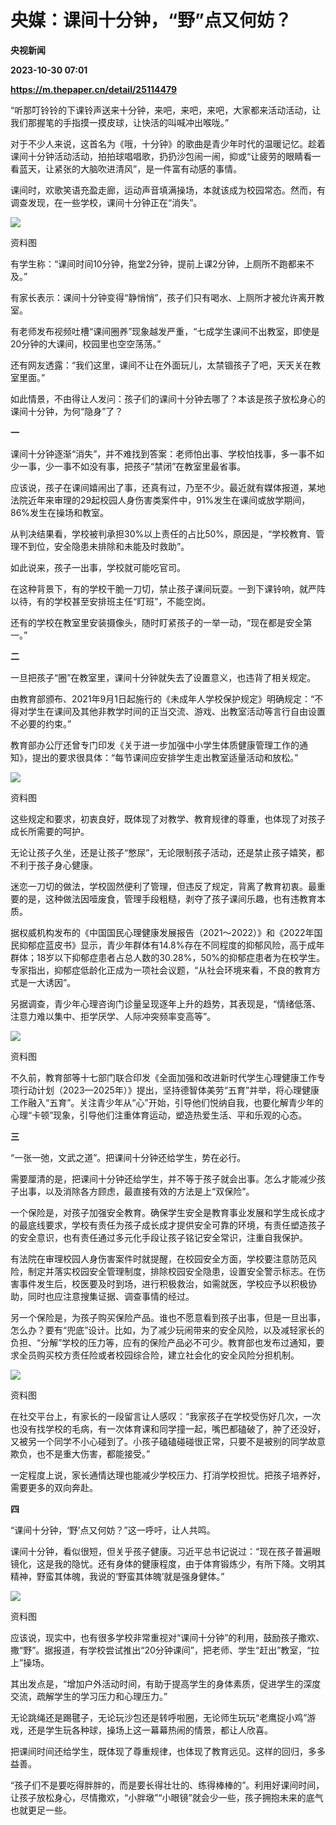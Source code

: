 # 央媒：课间十分钟，“野”点又何妨？
**央视新闻**

**2023-10-30 07:01**

**https://m.thepaper.cn/detail/25114479**

“听那叮铃铃的下课铃声送来十分钟，来吧，来吧，来吧，大家都来活动活动，让我们那握笔的手指摸一摸皮球，让快活的叫喊冲出喉咙。”

对于不少人来说，这首名为《哦，十分钟》的歌曲是青少年时代的温暖记忆。趁着课间十分钟活动活动，拍拍球唱唱歌，扔扔沙包闹一闹，抑或“让疲劳的眼睛看一看蓝天，让紧张的大脑吹进清风”，是一件富有动感的事情。

课间时，欢歌笑语充盈走廊，运动声音填满操场，本就该成为校园常态。然而，有调查发现，在一些学校，课间十分钟正在“消失”。

![](https://imagecloud.thepaper.cn/thepaper/image/276/212/498.jpg)

资料图

有学生称：“课间时间10分钟，拖堂2分钟，提前上课2分钟，上厕所不跑都来不及。”

有家长表示：课间十分钟变得“静悄悄”，孩子们只有喝水、上厕所才被允许离开教室。

有老师发布视频吐槽“课间圈养”现象越发严重，“七成学生课间不出教室，即使是20分钟的大课间，校园里也空空荡荡。”

还有网友透露：“我们这里，课间不让在外面玩儿，太禁锢孩子了吧，天天关在教室里面。”

如此情景，不由得让人发问：孩子们的课间十分钟去哪了？本该是孩子放松身心的课间十分钟，为何“隐身”了？

**一**

课间十分钟逐渐“消失”，并不难找到答案：老师怕出事、学校怕找事，多一事不如少一事，少一事不如没有事，把孩子“禁闭”在教室里最省事。

应该说，孩子在课间嬉闹出了事，还真有过，乃至不少。最近就有媒体报道，某地法院近年来审理的29起校园人身伤害类案件中，91%发生在课间或放学期间，86%发生在操场和教室。

从判决结果看，学校被判承担30%以上责任的占比50%，原因是，“学校教育、管理不到位，安全隐患未排除和未能及时救助”。

如此说来，孩子一出事，学校就可能吃官司。

在这种背景下，有的学校干脆一刀切，禁止孩子课间玩耍。一到下课铃响，就严阵以待，有的学校甚至安排班主任“盯班”，不能空岗。

还有的学校在教室里安装摄像头，随时盯紧孩子的一举一动，“现在都是安全第一。”

**二**

一旦把孩子“圈”在教室里，课间十分钟就失去了设置意义，也违背了相关规定。

由教育部颁布、2021年9月1日起施行的《未成年人学校保护规定》明确规定：“不得对学生在课间及其他非教学时间的正当交流、游戏、出教室活动等言行自由设置不必要的约束。”

教育部办公厅还曾专门印发《关于进一步加强中小学生体质健康管理工作的通知》，提出的要求很具体：“每节课间应安排学生走出教室适量活动和放松。”

![](https://imagecloud.thepaper.cn/thepaper/image/276/212/499.jpg)

资料图

这些规定和要求，初衷良好，既体现了对教学、教育规律的尊重，也体现了对孩子成长所需要的呵护。

无论让孩子久坐，还是让孩子“憋尿”，无论限制孩子活动，还是禁止孩子嬉笑，都不利于孩子身心健康。

迷恋一刀切的做法，学校固然便利了管理，但违反了规定，背离了教育初衷。最重要的是，这种做法因噎废食，管理手段粗糙，剥夺了孩子课间乐趣，也有违教育本质。

据权威机构发布的《中国国民心理健康发展报告（2021～2022）》和《2022年国民抑郁症蓝皮书》显示，青少年群体有14.8%存在不同程度的抑郁风险，高于成年群体；18岁以下抑郁症患者占总人数的30.28%，50%的抑郁症患者为在校学生。专家指出，抑郁症低龄化正成为一项社会议题，“从社会环境来看，不良的教育方式是一大诱因”。

另据调查，青少年心理咨询门诊量呈现逐年上升的趋势，其表现是，“情绪低落、注意力难以集中、拒学厌学、人际冲突频率变高等”。

![](https://imagecloud.thepaper.cn/thepaper/image/276/212/500.jpg)

资料图

不久前，教育部等十七部门联合印发《全面加强和改进新时代学生心理健康工作专项行动计划（2023—2025年）》提出，坚持德智体美劳“五育”并举，将心理健康工作融入“五育”。关注青少年从“心”开始，引导他们悦纳自我，也要化解青少年的心理“卡顿”现象，引导他们注重体育运动，塑造热爱生活、平和乐观的心态。

**三**

“一张一弛，文武之道”。把课间十分钟还给学生，势在必行。

需要厘清的是，把课间十分钟还给学生，并不等于孩子就会出事。怎么才能减少孩子出事，以及消除各方顾虑，最直接有效的方法是上“双保险”。

一个保险是，对孩子加强安全教育。确保学生安全是教育事业发展和学生成长成才的最底线要求，学校有责任为孩子成长成才提供安全可靠的环境，有责任塑造孩子的安全意识，也有责任通过多元化手段让孩子铭记安全常识，注重自我保护。

有法院在审理校园人身伤害案件时就提醒，在校园安全方面，学校要注意防范风险，制定并落实校园安全管理制度，排除校园安全隐患，设置安全警示标志。在伤害事件发生后，校医要及时到场，进行积极救治，如需就医，学校应予以积极协助，同时也应注意搜集证据、调查事情的经过。

另一个保险是，为孩子购买保险产品。谁也不愿意看到孩子出事，但是一旦出事，怎么办？要有“兜底”设计。比如，为了减少玩闹带来的安全风险，以及减轻家长的负担、“分解”学校的压力等，应有的保险产品必不可少。教育部也发布过通知，要求全员购买校方责任险或者校园综合险，建立社会化的安全风险分担机制。

![](https://imagecloud.thepaper.cn/thepaper/image/276/212/501.jpg)

资料图

在社交平台上，有家长的一段留言让人感叹：“我家孩子在学校受伤好几次，一次也没有找学校的毛病，有一次体育课和同学撞一起，嘴巴都磕破了，肿了还没好，又被另一个同学不小心碰到了。小孩子磕磕碰碰很正常，只要不是被别的同学故意欺负，也不是重大伤害，都能接受。”

一定程度上说，家长通情达理也能减少学校压力、打消学校担忧。把孩子培养好，需要更多的双向奔赴。

**四**

“课间十分钟，‘野’点又何妨？”这一呼吁，让人共鸣。

课间十分钟，看似很短，但关乎孩子健康。习近平总书记说过：“现在孩子普遍眼镜化，这是我的隐忧。还有身体的健康程度，由于体育锻炼少，有所下降。文明其精神，野蛮其体魄，我说的‘野蛮其体魄’就是强身健体。”

![](https://imagecloud.thepaper.cn/thepaper/image/276/212/502.jpg)

资料图

应该说，现实中，也有很多学校非常重视对“课间十分钟”的利用，鼓励孩子撒欢、撒“野”。据报道，有学校尝试推出“20分钟课间”，把老师、学生“赶出”教室，“拉上”操场。

其出发点是，“增加户外活动时间，有助于提高学生的身体素质，促进学生的深度交流，疏解学生的学习压力和心理压力。”

无论跳绳还是踢毽子，无论玩沙包还是转呼啦圈，无论师生玩玩“老鹰捉小鸡”游戏，还是学生玩各种球，操场上这一幕幕热闹的情景，都让人欣喜。

把课间时间还给学生，既体现了尊重规律，也体现了教育远见。这样的回归，多多益善。

“孩子们不是要吃得胖胖的，而是要长得壮壮的、练得棒棒的”。利用好课间时间，让孩子放松身心，尽情撒欢，“小胖墩”“小眼镜”就会少一些，孩子拥抱未来的底气也就更足一些。